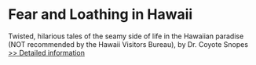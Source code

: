 # Fear and Loathing in Hawaii
Twisted, hilarious tales of the seamy side of life in the Hawaiian paradise (NOT recommended by the Hawaii Visitors Bureau), by Dr. Coyote Snopes
[>> Detailed information](https://secure.shareit.com/shareit/product.html?productid=300876696&affiliateid=200057808)